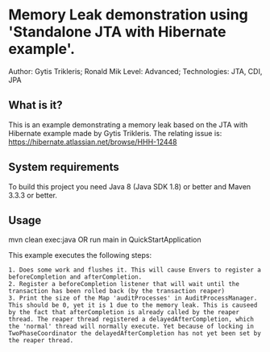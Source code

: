 Memory Leak demonstration using 'Standalone JTA with Hibernate example'.
==================================================================================================
Author: Gytis Trikleris; Ronald Mik
Level: Advanced;
Technologies: JTA, CDI, JPA

What is it?
-----------

This is an example demonstrating a memory leak based on the JTA with Hibernate example made by Gytis Trikleris. The relating issue is: https://hibernate.atlassian.net/browse/HHH-12448


System requirements
-------------------

To build this project you need Java 8 (Java SDK 1.8) or better and Maven 3.3.3 or better.


Usage
-------------------------------

mvn clean exec:java
OR
run main in QuickStartApplication

This example executes the following steps:

    1. Does some work and flushes it. This will cause Envers to register a beforeCompletion and afterCompletion.
    2. Register a beforeCompletion listener that will wait until the transaction has been rolled back (by the transaction reaper)
    3. Print the size of the Map 'auditProcesses' in AuditProcessManager. This should be 0, yet it is 1 due to the memory leak. This is causeed by the fact that afterCompletion is already called by the reaper thread. The reaper thread registered a delayedAfterCompletion, which the 'normal' thread will normally execute. Yet because of locking in TwoPhaseCoordinator the delayedAfterCompletion has not yet been set by the reaper thread.
